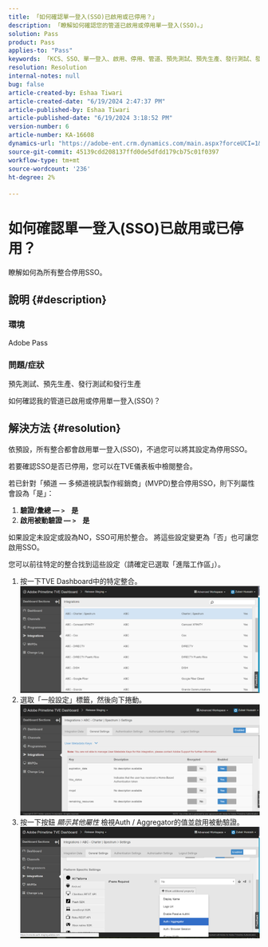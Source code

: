 ```yaml
---
title: 「如何確認單一登入(SSO)已啟用或已停用？」
description: 「瞭解如何確認您的管道已啟用或停用單一登入(SSO)。」
solution: Pass
product: Pass
applies-to: "Pass"
keywords: 「KCS、SSO、單一登入、啟用、停用、管道、預先測試、預先生產、發行測試、發行生產、TVE控制面板」
resolution: Resolution
internal-notes: null
bug: false
article-created-by: Eshaa Tiwari
article-created-date: "6/19/2024 2:47:37 PM"
article-published-by: Eshaa Tiwari
article-published-date: "6/19/2024 3:18:52 PM"
version-number: 6
article-number: KA-16608
dynamics-url: "https://adobe-ent.crm.dynamics.com/main.aspx?forceUCI=1&pagetype=entityrecord&etn=knowledgearticle&id=3cb607d9-4a2e-ef11-840a-6045bd029b18"
source-git-commit: 45139cdd208137ffd0de5dfdd179cb75c01f0397
workflow-type: tm+mt
source-wordcount: '236'
ht-degree: 2%

---
```


# 如何確認單一登入(SSO)已啟用或已停用？


瞭解如何為所有整合停用SSO。

## 說明 {#description}


### <b>環境</b>

Adobe Pass

### <b>問題/症狀</b>

預先測試、預先生產、發行測試和發行生產

如何確認我的管道已啟用或停用單一登入(SSO)？


## 解決方法 {#resolution}


依預設，所有整合都會啟用單一登入(SSO)，不過您可以將其設定為停用SSO。

若要確認SSO是否已停用，您可以在TVE儀表板中檢閱整合。

若已針對「頻道 — 多頻道視訊製作經銷商」(MVPD)整合停用SSO，則下列屬性會設為「是」：

1. <b>驗證/彙總 — `>`     是</b>
2. <b>啟用被動驗證 — `>`     是</b>


如果設定未設定或設為NO，SSO可用於整合。 將這些設定變更為「否」也可讓您啟用SSO。

您可以前往特定的整合找到這些設定（請確定已選取「進階工作區」）。

1. 按一下TVE Dashboard中的特定整合。![](assets/6664dc8b-ff71-eb11-a812-00224809a536.png)
2. 選取「一般設定」標籤，然後向下捲動。![](assets/ecedf1a3-ff71-eb11-a812-00224809a536.png)
3. 按一下按鈕 *顯示其他屬性* 檢視Auth / Aggregator的值並啟用被動驗證。 ![](assets/1f33e3d9-ff71-eb11-a812-00224809a536.png)

